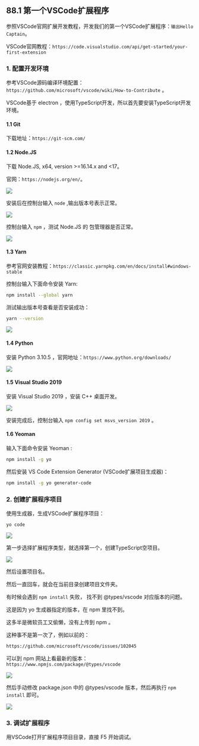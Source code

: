 ## 88.1 第一个VSCode扩展程序

参照VSCode官网扩展开发教程，开发我们的第一个VSCode扩展程序：`输出Hello Captain`。

VSCode官网教程：`https://code.visualstudio.com/api/get-started/your-first-extension`


### 1. 配置开发环境

参考VSCode源码编译环境配置：`https://github.com/microsoft/vscode/wiki/How-to-Contribute` 。

VSCode基于 electron ，使用TypeScript开发，所以首先要安装TypeScript开发环境。

#### 1.1 Git

下载地址：`https://git-scm.com/`

#### 1.2 Node.JS

下载 Node.JS, x64, version >=16.14.x and <17。

官网：`https://nodejs.org/en/`。

![](../../imgs/vscode_extension_dev/first_extension/get_nodejs_16_15_1_lts.png)

安装后在控制台输入 `node` ,输出版本号表示正常。

![](../../imgs/vscode_extension_dev/first_extension/node_ok.jpg)

控制台输入 `npm` ，测试 Node.JS 的 包管理器是否正常。

![](../../imgs/vscode_extension_dev/first_extension/npm_ok.jpg)

#### 1.3 Yarn

参考官网安装教程：`https://classic.yarnpkg.com/en/docs/install#windows-stable`

控制台输入下面命令安装 Yarn:

```bash
npm install --global yarn
```

测试输出版本号查看是否安装成功：

```bash
yarn --version
```

![](../../imgs/vscode_extension_dev/first_extension/yarn_ok.jpg)


#### 1.4 Python

安装 Python 3.10.5 ，官网地址：`https://www.python.org/downloads/`

![](../../imgs/vscode_extension_dev/first_extension/python_ok.jpg)


#### 1.5 Visual Studio 2019

安装 Visual Studio 2019 ，安装 C++ 桌面开发。

![](../../imgs/vscode_extension_dev/first_extension/visualstudio.jpg)

安装完成后，控制台输入 `npm config set msvs_version 2019` 。

#### 1.6 Yeoman

输入下面命令安装 Yeoman :

```bash
npm install -g yo
```

然后安装 VS Code Extension Generator (VSCode扩展项目生成器)：

```bash
npm install -g yo generator-code
```

### 2. 创建扩展程序项目

使用生成器，生成VSCode扩展程序项目：

```
yo code
```

![](../../imgs/vscode_extension_dev/first_extension/choose_ts.jpg)

第一步选择扩展程序类型，就选择第一个，创建TypeScript空项目。

![](../../imgs/vscode_extension_dev/first_extension/ext_name_hello_captain.jpg)

然后设置项目名。

然后一直回车，就会在当前目录创建项目文件夹。

有时候会遇到 `npm install` 失败， 找不到 @types/vscode 对应版本的问题。

这是因为 yo 生成器指定的版本，在 npm 里找不到。

这多半是微软员工又偷懒，没有上传到 npm 。

这种事不是第一次了，例如以前的：

```bash
https://github.com/microsoft/vscode/issues/102045
```

可以到 npm 网站上看最新的版本：`https://www.npmjs.com/package/@types/vscode`

![](../../imgs/vscode_extension_dev/first_extension/npm_not_found_yo_version.jpg)

然后手动修改 package.json 中的 @types/vscode 版本，然后再执行  `npm install` 即可。

![](../../imgs/vscode_extension_dev/first_extension/modify_vscode_type_version.jpg)

### 3. 调试扩展程序

用VSCode打开扩展程序项目目录，直接 F5 开始调试。

